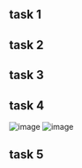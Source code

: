 ## task 1

## task 2

## task 3

## task 4
![image](https://github.com/user-attachments/assets/0732df50-a3c8-443a-a22b-0dc594675bbe)
![image](https://github.com/user-attachments/assets/aa77d895-6a21-43a5-b031-bea76a540a6b)

## task 5
